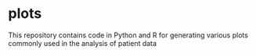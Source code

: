 # plots
This repository contains code in Python and R for generating various plots commonly used in the analysis of patient data
